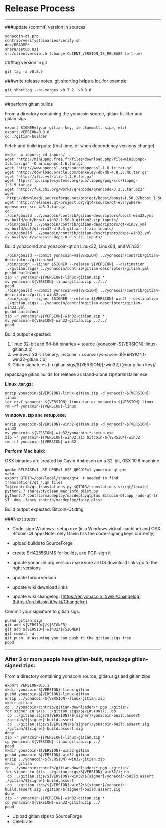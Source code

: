 Release Process
====================

* * *

###update (commit) version in sources


	yonacoin-qt.pro
	contrib/verifysfbinaries/verify.sh
	doc/README*
	share/setup.nsi
	src/clientversion.h (change CLIENT_VERSION_IS_RELEASE to true)

###tag version in git

	git tag -a v0.8.0

###write release notes. git shortlog helps a lot, for example:

	git shortlog --no-merges v0.7.2..v0.8.0

* * *

##perform gitian builds

 From a directory containing the yonacoin source, gitian-builder and gitian.sigs
  
	export SIGNER=(your gitian key, ie bluematt, sipa, etc)
	export VERSION=0.8.0
	cd ./gitian-builder

 Fetch and build inputs: (first time, or when dependency versions change)

	mkdir -p inputs; cd inputs/
	wget 'http://miniupnp.free.fr/files/download.php?file=miniupnpc-1.6.tar.gz' -O miniupnpc-1.6.tar.gz
	wget 'http://www.openssl.org/source/openssl-1.0.1c.tar.gz'
	wget 'http://download.oracle.com/berkeley-db/db-4.8.30.NC.tar.gz'
	wget 'http://zlib.net/zlib-1.2.6.tar.gz'
	wget 'ftp://ftp.simplesystems.org/pub/libpng/png/src/libpng-1.5.9.tar.gz'
	wget 'http://fukuchi.org/works/qrencode/qrencode-3.2.0.tar.bz2'
	wget 'http://downloads.sourceforge.net/project/boost/boost/1.50.0/boost_1_50_0.tar.bz2'
	wget 'http://releases.qt-project.org/qt4/source/qt-everywhere-opensource-src-4.8.3.tar.gz'
	cd ..
	./bin/gbuild ../yonacoin/contrib/gitian-descriptors/boost-win32.yml
	mv build/out/boost-win32-1.50.0-gitian2.zip inputs/
	./bin/gbuild ../yonacoin/contrib/gitian-descriptors/qt-win32.yml
	mv build/out/qt-win32-4.8.3-gitian-r1.zip inputs/
	./bin/gbuild ../yonacoin/contrib/gitian-descriptors/deps-win32.yml
	mv build/out/yonacoin-deps-0.0.5.zip inputs/

 Build yonacoind and yonacoin-qt on Linux32, Linux64, and Win32:
  
	./bin/gbuild --commit yonacoin=v${VERSION} ../yonacoin/contrib/gitian-descriptors/gitian.yml
	./bin/gsign --signer $SIGNER --release ${VERSION} --destination ../gitian.sigs/ ../yonacoin/contrib/gitian-descriptors/gitian.yml
	pushd build/out
	zip -r yonacoin-${VERSION}-linux-gitian.zip *
	mv yonacoin-${VERSION}-linux-gitian.zip ../../
	popd
	./bin/gbuild --commit yonacoin=v${VERSION} ../yonacoin/contrib/gitian-descriptors/gitian-win32.yml
	./bin/gsign --signer $SIGNER --release ${VERSION}-win32 --destination ../gitian.sigs/ ../yonacoin/contrib/gitian-descriptors/gitian-win32.yml
	pushd build/out
	zip -r yonacoin-${VERSION}-win32-gitian.zip *
	mv yonacoin-${VERSION}-win32-gitian.zip ../../
	popd

  Build output expected:

  1. linux 32-bit and 64-bit binaries + source (yonacoin-${VERSION}-linux-gitian.zip)
  2. windows 32-bit binary, installer + source (yonacoin-${VERSION}-win32-gitian.zip)
  3. Gitian signatures (in gitian.sigs/${VERSION}[-win32]/(your gitian key)/

repackage gitian builds for release as stand-alone zip/tar/installer exe

**Linux .tar.gz:**

	unzip yonacoin-${VERSION}-linux-gitian.zip -d yonacoin-${VERSION}-linux
	tar czvf yonacoin-${VERSION}-linux.tar.gz yonacoin-${VERSION}-linux
	rm -rf yonacoin-${VERSION}-linux

**Windows .zip and setup.exe:**

	unzip yonacoin-${VERSION}-win32-gitian.zip -d yonacoin-${VERSION}-win32
	mv yonacoin-${VERSION}-win32/yonacoin-*-setup.exe .
	zip -r yonacoin-${VERSION}-win32.zip bitcoin-${VERSION}-win32
	rm -rf yonacoin-${VERSION}-win32

**Perform Mac build:**

  OSX binaries are created by Gavin Andresen on a 32-bit, OSX 10.6 machine.

	qmake RELEASE=1 USE_UPNP=1 USE_QRCODE=1 yonacoin-qt.pro
	make
	export QTDIR=/opt/local/share/qt4  # needed to find translations/qt_*.qm files
	T=$(contrib/qt_translations.py $QTDIR/translations src/qt/locale)
	python2.7 share/qt/clean_mac_info_plist.py
	python2.7 contrib/macdeploy/macdeployqtplus Bitcoin-Qt.app -add-qt-tr $T -dmg -fancy contrib/macdeploy/fancy.plist

 Build output expected: Bitcoin-Qt.dmg

###Next steps:

* Code-sign Windows -setup.exe (in a Windows virtual machine) and
  OSX Bitcoin-Qt.app (Note: only Gavin has the code-signing keys currently)

* upload builds to SourceForge

* create SHA256SUMS for builds, and PGP-sign it

* update yonacoin.org version
  make sure all OS download links go to the right versions

* update forum version

* update wiki download links

* update wiki changelog: [https://en.yonacoin.it/wiki/Changelog](https://en.bitcoin.it/wiki/Changelog)

Commit your signature to gitian.sigs:

	pushd gitian.sigs
	git add ${VERSION}/${SIGNER}
	git add ${VERSION}-win32/${SIGNER}
	git commit -a
	git push  # Assuming you can push to the gitian.sigs tree
	popd

-------------------------------------------------------------------------

### After 3 or more people have gitian-built, repackage gitian-signed zips:

From a directory containing yonacoin source, gitian.sigs and gitian zips

	export VERSION=0.5.1
	mkdir yonacoin-${VERSION}-linux-gitian
	pushd yonacoin-${VERSION}-linux-gitian
	unzip ../yonacoin-${VERSION}-linux-gitian.zip
	mkdir gitian
	cp ../yonacoin/contrib/gitian-downloader/*.pgp ./gitian/
	for signer in $(ls ../gitian.sigs/${VERSION}/); do
	 cp ../gitian.sigs/${VERSION}/${signer}/yonacoin-build.assert ./gitian/${signer}-build.assert
	 cp ../gitian.sigs/${VERSION}/${signer}/yonacoin-build.assert.sig ./gitian/${signer}-build.assert.sig
	done
	zip -r yonacoin-${VERSION}-linux-gitian.zip *
	cp yonacoin-${VERSION}-linux-gitian.zip ../
	popd
	mkdir yonacoin-${VERSION}-win32-gitian
	pushd yonacoin-${VERSION}-win32-gitian
	unzip ../yonacoin-${VERSION}-win32-gitian.zip
	mkdir gitian
	cp ../yonacoin/contrib/gitian-downloader/*.pgp ./gitian/
	for signer in $(ls ../gitian.sigs/${VERSION}-win32/); do
	 cp ../gitian.sigs/${VERSION}-win32/${signer}/yonacoin-build.assert ./gitian/${signer}-build.assert
	 cp ../gitian.sigs/${VERSION}-win32/${signer}/yonacoin-build.assert.sig ./gitian/${signer}-build.assert.sig
	done
	zip -r yonacoin-${VERSION}-win32-gitian.zip *
	cp yonacoin-${VERSION}-win32-gitian.zip ../
	popd

- Upload gitian zips to SourceForge
- Celebrate 
